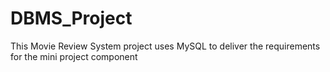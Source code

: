 # DBMS_Project
This Movie Review System project uses MySQL to deliver the requirements for the mini project component
